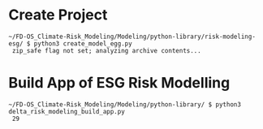 
  # Create Project

    ~/FD-OS_Climate-Risk_Modeling/Modeling/python-library/risk-modeling-esg/ $ python3 create_model_egg.py 
     zip_safe flag not set; analyzing archive contents...


# Build App of ESG Risk Modelling

    ~/FD-OS_Climate-Risk_Modeling/Modeling/python-library/ $ python3 delta_risk_modeling_build_app.py
     29
